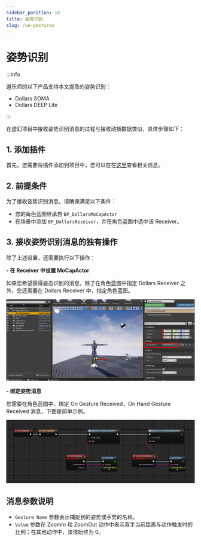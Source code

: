 ```yaml
---
sidebar_position: 18
title: 姿势识别
slug: /ue-gestures
---
```


# 姿势识别

:::info

道乐师的以下产品支持本文提及的姿势识别：

- Dollars SOMA
- Dollars DEEP Lite

:::

在虚幻项目中接收姿势识别消息的过程与接收动捕数据类似，具体步骤如下：

## 1. 添加插件

首先，您需要将插件添加到项目中，您可以在在[这里](/ue-getstarted)查看相关信息。

## 2. 前提条件

为了接收姿势识别消息，请确保满足以下条件：

- 您的角色蓝图继承自 ```BP_DollarsMoCapActor```
- 在场景中添加 ```BP_DollarsReceiver```，并在角色蓝图中选中该 Receiver。

## 3. 接收姿势识别消息的独有操作

除了上述设置，还需要执行以下操作：

**- 在 Receiver 中设置 MoCapActor**

如果您希望获得姿态识别的消息，除了在角色蓝图中指定 Dollars Receiver 之外，您还需要在 Dollars Receiver 中，指定角色蓝图。

![](../../img/2024_07_25_17_15_22.png)

**- 绑定姿势消息**

您需要在角色蓝图中，绑定 On Gesture Received，On Hand Gesture Received 消息，下图是简单示例。

![](../../img/2025_04_14_19_48_03.png)

## 消息参数说明

- ```Gesture Name``` 参数表示捕捉到的姿势或手势的名称。
- ```Value``` 参数在 ZoomIn 和 ZoomOut 动作中表示双手当前距离与动作触发时的比例；在其他动作中，该值始终为 0。

